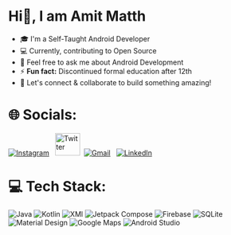 # Hi👋, I am Amit Matth


- 🎓 I'm a Self-Taught Android Developer
- 💻 Currently, contributing to Open Source
- 💬 Feel free to ask me about Android Development
- ⚡ **Fun fact:** Discontinued formal education after 12th
- 🤝 Let's connect & collaborate to build something amazing!



# 🌐 Socials:
[![Instagram](https://skillicons.dev/icons?i=instagram)](https://instagram.com/amit_matth) &nbsp;
<a href="https://x.com/Amit_Matth" target="_blank"><img src="https://github.com/user-attachments/assets/ede69860-9fb1-4f0a-826d-9dba371e4da0" alt="Twitter" height="45" width="50" /></a>&nbsp;
[![Gmail](https://skillicons.dev/icons?i=gmail)](https://mail.google.com/mail/?view=cm&to=amitmatth121@gmail.com) &nbsp;
[![LinkedIn](https://skillicons.dev/icons?i=linkedin)](https://linkedin.com/in/amit-matth) 

# 💻 Tech Stack:
![Java](https://img.shields.io/badge/java-%23ED8B00.svg?style=for-the-badge&logo=openjdk&logoColor=white) ![Kotlin](https://img.shields.io/badge/kotlin-%237F52FF.svg?style=for-the-badge&logo=kotlin&logoColor=white) ![XMl](https://img.shields.io/badge/xml-%23005FAD.svg?style=for-the-badge&logo=xml&logoColor=white)  ![Jetpack Compose](https://img.shields.io/badge/jetpackcompose-%234285F4.svg?style=for-the-badge&logo=jetpackcompose&logoColor=white) ![Firebase](https://img.shields.io/badge/firebase-%23DD2C00.svg?style=for-the-badge&logo=firebase&logoColor=white) ![SQLite](https://img.shields.io/badge/sqlite-%23003B57.svg?style=for-the-badge&logo=sqlite&logoColor=white)  ![Material Design](https://img.shields.io/badge/materialdesign-%23757575.svg?style=for-the-badge&logo=materialdesign&logoColor=white) ![Google Maps](https://img.shields.io/badge/googlemaps-%234285F4.svg?style=for-the-badge&logo=googlemaps&logoColor=white)  ![Android Studio](https://img.shields.io/badge/android%20studio-3DDC84?style=for-the-badge&logo=android%20studio&logoColor=white)
